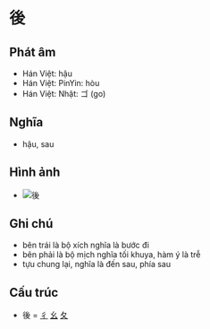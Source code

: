 # 後

## Phát âm
* Hán Việt: hậu
* Hán Việt: PinYin: hòu
* Hán Việt: Nhật: ゴ (go)

## Nghĩa
* hậu, sau

## Hình ảnh
* ![後](../img/後.png)

## Ghi chú
* bên trái là bộ xích nghĩa là bước đi
* bên phải là bộ mịch nghĩa tối khuya, hàm ý là trễ
* tựu chung lại, nghĩa là đến sau, phía sau

## Cấu trúc
* 後 = [彳](彳.md) [幺](幺.md) [夂](夂.md)

<script>window.HANZI_FIELD='後';</script>